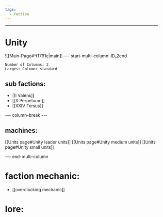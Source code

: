 ```yaml
---
tags:
  - Faction
---
```

---
# Unity
![[Main-Page#^f1791e|main]]
--- start-multi-column: ID_2cnd
```column-settings
Number of Columns: 2
Largest Column: standard
```

## sub factions:
- [[I Valens]]
- [[X Perpetuum]]
- [[XXIV Tersus]]

--- column-break ---
## machines:
[[Units page#Unity leader units]]
[[Units page#Unity medium units]]
[[Units page#Unity small units]]


--- end-multi-column
# **faction mechanic:**
- [[overclocking mechanic]]

# **lore:**
